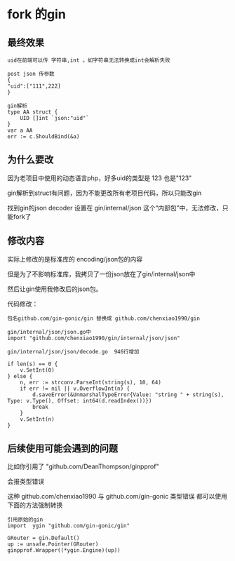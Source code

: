 # fork 的gin

## 最终效果
```
uid在前端可以传 字符串,int 。如字符串无法转换成int会解析失败

post json 传参数
{
"uid":["111",222]
}

gin解析
type AA struct {
	UID []int `json:"uid"`
}
var a AA
err := c.ShouldBind(&a)
```

## 为什么要改
因为老项目中使用的动态语言php，好多uid的类型是 123 也是"123" 

gin解析到struct有问题，因为不能更改所有老项目代码，所以只能改gin

找到gin的json decoder 设置在 gin/internal/json 这个“内部包”中，无法修改，只能fork了

## 修改内容

实际上修改的是标准库的 encoding/json包的内容

但是为了不影响标准库，我拷贝了一份json放在了gin/internal/json中

然后让gin使用我修改后的json包。

代码修改：

```
包名github.com/gin-gonic/gin 替换成 github.com/chenxiao1990/gin
```

```
gin/internal/json/json.go中
import "github.com/chenxiao1990/gin/internal/json/json"

```

```
gin/internal/json/json/decode.go  946行增加

if len(s) == 0 {
	v.SetInt(0)
} else {
	n, err := strconv.ParseInt(string(s), 10, 64)
	if err != nil || v.OverflowInt(n) {
		d.saveError(&UnmarshalTypeError{Value: "string " + string(s), Type: v.Type(), Offset: int64(d.readIndex())})
		break
	}
	v.SetInt(n)
}
```

## 后续使用可能会遇到的问题

比如你引用了 "github.com/DeanThompson/ginpprof"

会报类型错误

这种 github.com/chenxiao1990 与 github.com/gin-gonic 类型错误 都可以使用下面的方法强制转换

```
引用原始的gin  
import  ygin "github.com/gin-gonic/gin"

GRouter = gin.Default()
up := unsafe.Pointer(GRouter)
ginpprof.Wrapper((*ygin.Engine)(up))
```